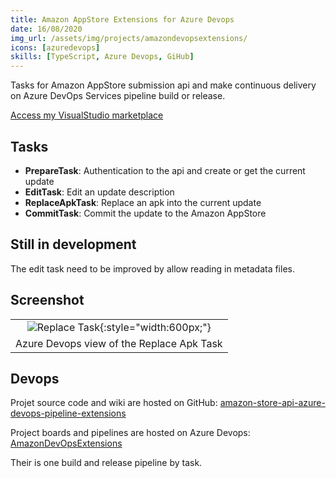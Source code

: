 ```yaml
---
title: Amazon AppStore Extensions for Azure Devops
date: 16/08/2020
img_url: /assets/img/projects/amazondevopsextensions/
icons: [azuredevops]
skills: [TypeScript, Azure Devops, GiHub]
---
```


Tasks for Amazon AppStore submission api and make continuous delivery on Azure DevOps Services pipeline build or release.

[Access my VisualStudio marketplace](https://marketplace.visualstudio.com/publishers/MaxenceRaoux)

## Tasks

- __PrepareTask__: Authentication to the api and create or get the current update
- __EditTask__: Edit an update description
- __ReplaceApkTask__: Replace an apk into the current update
- __CommitTask__: Commit the update to the Amazon AppStore

## Still in development

The edit task need to be improved by allow reading in metadata files. 

## Screenshot

|  |
| :-: |
| ![Replace Task]({{page.img_url}}screenshot.png){:style="width:600px;"} |
| Azure Devops view of the Replace Apk Task |

## Devops

Projet source code and wiki are hosted on GitHub: [amazon-store-api-azure-devops-pipeline-extensions](https://github.com/Maouxi/amazon-store-api-azure-devops-pipeline-extensions)

Project boards and pipelines are hosted on Azure Devops: [AmazonDevOpsExtensions](https://dev.azure.com/maxenceraoux/AmazonDevOpsExtensions)

Their is one build and release pipeline by task.